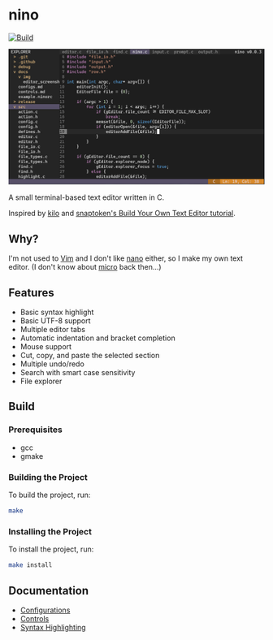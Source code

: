 # nino

[![Build](https://github.com/evanlin96069/nino/actions/workflows/build.yml/badge.svg)](https://github.com/evanlin96069/nino/actions?query=branch%3Amaster)

![screenshot](docs/img/nino_v0.0.3.png)

A small terminal-based text editor written in C.

Inspired by [kilo](https://github.com/antirez/kilo)
and [snaptoken's Build Your Own Text Editor tutorial](https://viewsourcecode.org/snaptoken/kilo/).

## Why?
I'm not used to [Vim](https://www.vim.org/) and I don't like [nano](https://nano-editor.org/) either, so I make my own text editor. (I don't know about [micro](https://micro-editor.github.io/) back then...)

## Features
- Basic syntax highlight
- Basic UTF-8 support
- Multiple editor tabs
- Automatic indentation and bracket completion
- Mouse support
- Cut, copy, and paste the selected section
- Multiple undo/redo
- Search with smart case sensitivity
- File explorer

## Build

### Prerequisites

- gcc
- gmake

### Building the Project

To build the project, run:

```bash
make
```

### Installing the Project

To install the project, run:

```bash
make install
```

## Documentation
- [Configurations](docs/configs.md)
- [Controls](docs/controls.md)
- [Syntax Highlighting](docs/syntax.md)
